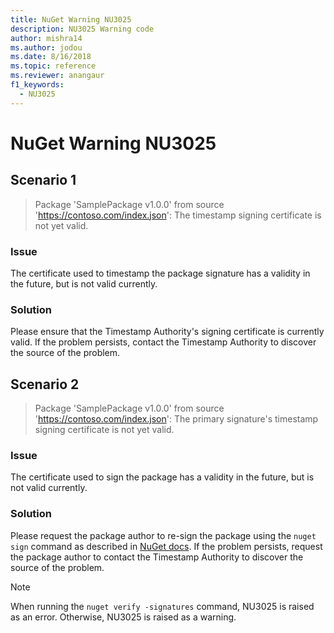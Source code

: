 ```yaml
---
title: NuGet Warning NU3025
description: NU3025 Warning code
author: mishra14
ms.author: jodou
ms.date: 8/16/2018
ms.topic: reference
ms.reviewer: anangaur
f1_keywords: 
  - NU3025
---
```


# NuGet Warning NU3025

## Scenario 1

> Package 'SamplePackage v1.0.0' from source 'https://contoso.com/index.json': The timestamp signing certificate is not yet valid.

### Issue

The certificate used to timestamp the package signature has a validity in the future, but is not valid currently.


### Solution

Please ensure that the Timestamp Authority's signing certificate is currently valid. If the problem persists, contact the Timestamp Authority to discover the source of the problem.



## Scenario 2

> Package 'SamplePackage v1.0.0' from source 'https://contoso.com/index.json': The primary signature's timestamp signing certificate is not yet valid.

### Issue

The certificate used to sign the package has a validity in the future, but is not valid currently.


### Solution

Please request the package author to re-sign the package using the `nuget sign` command as described in [NuGet docs](../../create-packages/sign-a-package.md). If the problem persists, request the package author to contact the Timestamp Authority to discover the source of the problem.


> [!Note]
> When running the `nuget verify -signatures` command, NU3025 is raised as an error. Otherwise, NU3025 is raised as a warning.
